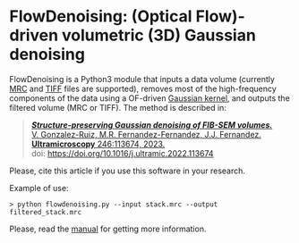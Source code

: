# FlowDenoising: (Optical Flow)-driven volumetric (3D) Gaussian denoising

FlowDenoising is a Python3 module that inputs a data volume (currently [MRC](https://en.wikipedia.org/wiki/MRC_(file_format)) and [TIFF](https://en.wikipedia.org/wiki/TIFF) files are supported), removes most of the high-frequency components of the data using a OF-driven [Gaussian kernel](https://en.wikipedia.org/wiki/Gaussian_filter), and outputs the filtered volume (MRC or TIFF). The method is described in:

> [***Structure-preserving Gaussian denoising of FIB-SEM volumes.***](https://www.sciencedirect.com/science/article/pii/S0304399122001930)  
> [V. Gonzalez-Ruiz, M.R. Fernandez-Fernandez, J.J. Fernandez.](https://www.sciencedirect.com/science/article/pii/S0304399122001930)  
> [**Ultramicroscopy** 246:113674, 2023.](https://www.sciencedirect.com/science/article/pii/S0304399122001930)  
> doi: https://doi.org/10.1016/j.ultramic.2022.113674 

Please, cite this article if you use this software in your research.

Example of use:

    > python flowdenoising.py --input stack.mrc --output filtered_stack.mrc
    
Please, read the [manual](https://github.com/microscopy-processing/FlowDenoising/blob/main/manual/manual.ipynb) for getting more information.

